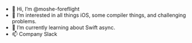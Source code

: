 - 👋 Hi, I’m @moshe-foreflight
- 👀 I’m interested in all things iOS, some compiler things, and challenging problems.
- 🌱 I’m currently learning about Swift async.
- 📫 Company Slack

<!---
moshe-foreflight/moshe-foreflight is a ✨ special ✨ repository because its `README.md` (this file) appears on your GitHub profile.
You can click the Preview link to take a look at your changes.
--->
